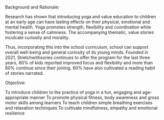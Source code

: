 Background and Rationale:

Research has shown that introducing yoga and value education to children at an early age can have lasting effects on their physical, emotional and mental health. Yoga promotes strength, flexibility and coordination while fostering a sense of calmness. The accompanying thematic, value stories inculcate curiosity and morality. 

Thus, incorporating this into the school curriculum, school can support overall well-being and general curiosity of its young minds. 
Founded in 2021, Stretchwithsories continues to offer the program for the last three years, 80% of kids reported improved focus and flexibility and more than 60% continue since their joining. 60% have also cultivated a reading habit of stories narrated. 

Objective:

To introduce children to the practice of yoga in a fun, engaging and age-appropriate manner 
To promote physical fitness, body awareness and gross motor skills among learners
To teach children simple breathing exercises and relaxation techniques
To cultivate mindfulness, empathy and emotional resilience
